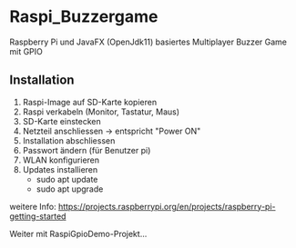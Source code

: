 # Raspi_Buzzergame
Raspberry Pi und JavaFX (OpenJdk11) basiertes Multiplayer Buzzer Game mit GPIO

## Installation

1. Raspi-Image auf SD-Karte kopieren
2. Raspi verkabeln (Monitor, Tastatur, Maus)
3. SD-Karte einstecken
4. Netzteil anschliessen -> entspricht "Power ON"
5. Installation abschliessen
6. Passwort ändern (für Benutzer pi)
7. WLAN konfigurieren
8. Updates installieren
	- sudo apt update
	- sudo apt upgrade

weitere Info: https://projects.raspberrypi.org/en/projects/raspberry-pi-getting-started

Weiter mit RaspiGpioDemo-Projekt...


